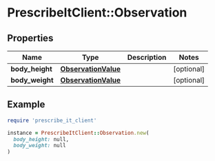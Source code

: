 # PrescribeItClient::Observation

## Properties

| Name | Type | Description | Notes |
| ---- | ---- | ----------- | ----- |
| **body_height** | [**ObservationValue**](ObservationValue.md) |  | [optional] |
| **body_weight** | [**ObservationValue**](ObservationValue.md) |  | [optional] |

## Example

```ruby
require 'prescribe_it_client'

instance = PrescribeItClient::Observation.new(
  body_height: null,
  body_weight: null
)
```

